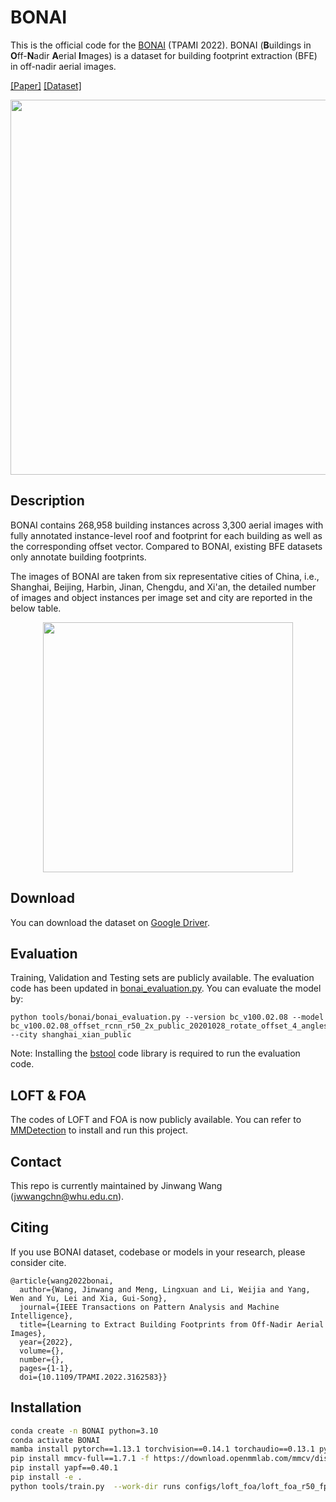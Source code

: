 # BONAI

This is the official code for the [BONAI](https://arxiv.org/abs/2204.13637) (TPAMI 2022). BONAI (**B**uildings in **O**ff-**N**adir **A**erial **I**mages) is a dataset for building footprint extraction (BFE) in off-nadir aerial images.

[[Paper]](https://arxiv.org/abs/2204.13637) [[Dataset]](https://drive.google.com/drive/folders/171PPLyEoIa67ZCuO8GSbnRJWreO-K0ac?usp=sharing)

<div align="center">
  <img src="resources/samples-jpg.jpg" width="600"/>
</div>

## Description

BONAI contains 268,958 building instances across 3,300 aerial images with fully annotated instance-level roof and footprint for each building as well as the corresponding offset vector. Compared to BONAI, existing BFE datasets only annotate building footprints.

The images of BONAI are taken from six representative cities of China, i.e., Shanghai, Beijing, Harbin, Jinan, Chengdu, and Xi'an, the detailed number of images and object instances per image set and city are reported in the below table.

<div align="center">
  <img src="resources/dataset-details.png" width="400"/>
</div>

## Download

You can download the dataset on [Google Driver](https://drive.google.com/drive/folders/171PPLyEoIa67ZCuO8GSbnRJWreO-K0ac?usp=sharing).

## Evaluation
Training, Validation and Testing sets are publicly available. The evaluation code has been updated in [bonai_evaluation.py](tools/bonai/bonai_evaluation.py). You can evaluate the model by:

```
python tools/bonai/bonai_evaluation.py --version bc_v100.02.08 --model bc_v100.02.08_offset_rcnn_r50_2x_public_20201028_rotate_offset_4_angles_without_image_rotation --city shanghai_xian_public
```

Note: Installing the [bstool](https://github.com/jwwangchn/bstool) code library is required to run the evaluation code.

## LOFT & FOA

The codes of LOFT and FOA is now publicly available. You can refer to [MMDetection](https://github.com/open-mmlab/mmdetection) to install and run this project.

## Contact

This repo is currently maintained by Jinwang Wang (jwwangchn@whu.edu.cn).

## Citing

If you use BONAI dataset, codebase or models in your research, please consider cite.

```
@article{wang2022bonai,
  author={Wang, Jinwang and Meng, Lingxuan and Li, Weijia and Yang, Wen and Yu, Lei and Xia, Gui-Song},
  journal={IEEE Transactions on Pattern Analysis and Machine Intelligence}, 
  title={Learning to Extract Building Footprints from Off-Nadir Aerial Images}, 
  year={2022},
  volume={},
  number={},
  pages={1-1},
  doi={10.1109/TPAMI.2022.3162583}}
```


## Installation

``` bash
conda create -n BONAI python=3.10
conda activate BONAI 
mamba install pytorch==1.13.1 torchvision==0.14.1 torchaudio==0.13.1 pytorch-cuda=11.7 -c pytorch -c nvidia
pip install mmcv-full==1.7.1 -f https://download.openmmlab.com/mmcv/dist/cu117/torch1.13/index.html
pip install yapf==0.40.1
pip install -e .
python tools/train.py  --work-dir runs configs/loft_foa/loft_foa_r50_fpn_2x_bonai.py
```
